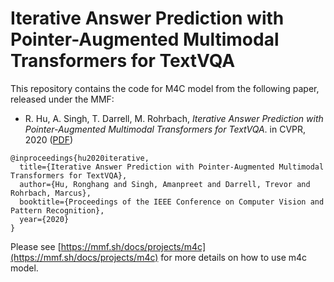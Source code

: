 # Iterative Answer Prediction with Pointer-Augmented Multimodal Transformers for TextVQA

This repository contains the code for M4C model from the following paper, released under the MMF:

* R. Hu, A. Singh, T. Darrell, M. Rohrbach, *Iterative Answer Prediction with Pointer-Augmented Multimodal Transformers for TextVQA*. in CVPR, 2020 ([PDF](https://arxiv.org/pdf/1911.06258.pdf))
```
@inproceedings{hu2020iterative,
  title={Iterative Answer Prediction with Pointer-Augmented Multimodal Transformers for TextVQA},
  author={Hu, Ronghang and Singh, Amanpreet and Darrell, Trevor and Rohrbach, Marcus},
  booktitle={Proceedings of the IEEE Conference on Computer Vision and Pattern Recognition},
  year={2020}
}
```

Please see [https://mmf.sh/docs/projects/m4c](https://mmf.sh/docs/projects/m4c) for more details on how to use m4c model.
